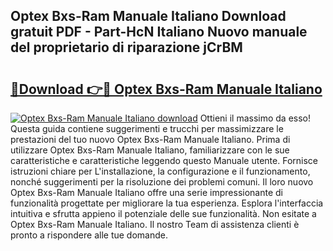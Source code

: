 ## Optex Bxs-Ram Manuale Italiano Download gratuit PDF - Part-HcN Italiano Nuovo manuale del proprietario di riparazione jCrBM

# <h2><a href="http://dfbntrf.blite.top/?on=Optex+Bxs-Ram+Manuale+Italiano">🔗Download 👉🔴 Optex Bxs-Ram Manuale Italiano</a></h2>

[![Optex Bxs-Ram Manuale Italiano download](https://i.imgur.com/lujVjoI.png)](http://dfbntrf.blite.top/?on=Optex+Bxs-Ram+Manuale+Italiano)
Ottieni il massimo da esso! Questa guida contiene suggerimenti e trucchi per massimizzare le prestazioni del tuo nuovo Optex Bxs-Ram Manuale Italiano. Prima di utilizzare Optex Bxs-Ram Manuale Italiano, familiarizzare con le sue caratteristiche e caratteristiche leggendo questo Manuale utente. Fornisce istruzioni chiare per L'installazione, la configurazione e il funzionamento, nonché suggerimenti per la risoluzione dei problemi comuni. Il loro nuovo Optex Bxs-Ram Manuale Italiano offre una serie impressionante di funzionalità progettate per migliorare la tua esperienza. Esplora l'interfaccia intuitiva e sfrutta appieno il potenziale delle sue funzionalità. Non esitate a Optex Bxs-Ram Manuale Italiano. Il nostro Team di assistenza clienti è pronto a rispondere alle tue domande.
